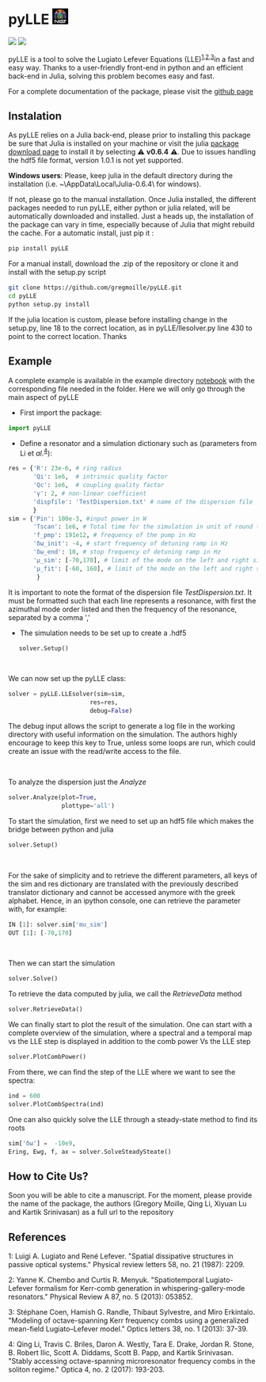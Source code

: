 # pyLLE ![NIST logo](images/NISTlogo32x32.jpg)

![](https://readthedocs.org/projects/pylle/badge/?version=latest) 
[![](https://img.shields.io/github/license/mashape/apistatus.svg)](licence.txt)

pyLLE is a tool to solve the Lugiato Lefever Equations (LLE)<sup>[1](#ref1)</sup><sup>,</sup><sup>[2](#ref2)</sup><sup>,</sup><sup>[3](#ref3)</sup>in a fast and easy way. Thanks to a user-friendly front-end in python and an efficient back-end in Julia, solving this problem becomes easy and fast. 

For a complete documentation of the package, please visit the [github page](https://gregmoille.github.io/pyLLE/)

## Instalation

As pyLLE relies on a Julia back-end, please prior to installing this package be sure that Julia is installed on your machine or visit the julia [package download page](https://julialang.org/downloads/oldreleases.html) to install it by selecting &#9888; **v0.6.4** &#9888;. Due to issues handling the hdf5 file format, version 1.0.1 is not yet supported.

**Windows users**: Please, keep julia in the default directory during the installation (i.e. ~\AppData\Local\Julia-0.6.4\ for windows). 

If not, please go to the manual installation.
Once Julia installed, the different packages needed to run pyLLE, either python or julia related, will be automatically downloaded and installed. Just a heads up, the installation of the package can vary in time, especially because of Julia that might rebuild the cache.
For a automatic install, just pip it : 

```bash
pip install pyLLE
```

For a manual install, download the .zip of the repository or clone it and install with the setup.py script 

```bash
git clone https://github.com/gregmoille/pyLLE.git
cd pyLLE
python setup.py install
```

If the julia location is custom, please before installing change in the setup.py, line 18 to the correct location, as in pyLLE/llesolver.py line 430 to point to the correct location. Thanks

## Example

A complete example is available in the example directory [notebook](https://github.com/gregmoille/pyLLE/tree/master/example/NotebookExample.ipynb) with the corresponding file needed in the folder. Here we will only go through the main aspect of pyLLE

- First import the package:
```python
import pyLLE
```

- Define a resonator and a simulation dictionary such as (parameters from Li et _al._<sup>[4](#ref4)</sup>): 
```python
res = {'R': 23e-6, # ring radius
       'Qi': 1e6,  # intrinsic quality factor
       'Qc': 1e6,  # coupling quality factor
       'γ': 2, # non-linear coefficient
       'dispfile': 'TestDispersion.txt' # name of the dispersion file
       }
sim = {'Pin': 100e-3, #input power in W
       'Tscan': 1e6, # Total time for the simulation in unit of round trip
       'f_pmp': 191e12, # frequency of the pump in Hz
       'δω_init': -4, # start frequency of detuning ramp in Hz
       'δω_end': 10, # stop frequency of detuning ramp in Hz
       'μ_sim': [-70,170], # limit of the mode on the left and right side of the pump to simulate
       'μ_fit': [-60, 160], # limit of the mode on the left and right side of the pump to fit the dispersion with
        }
```

It is important to note the format of the dispersion file *TestDispersion.txt*. It must be formatted such that each line represents a resonance, with first the azimuthal mode order listed and then the frequency of the resonance, separated by a comma ',' 

- The simulation needs to be set up to create a .hdf5 

```python
   solver.Setup()
```

<br>

We can now set up the pyLLE class: 

```python 
solver = pyLLE.LLEsolver(sim=sim,
                       res=res,
                       debug=False)
```

The debug input allows the script to generate a log file in the working directory with useful information on the simulation. The authors highly encourage to keep this key to True, unless some loops are run, which could create an issue with the read/write access to the file. 

<br>

To analyze the dispersion just the *Analyze*

```python
solver.Analyze(plot=True,
               plottype='all')
```

To start the simulation, first we need to set up an hdf5 file which makes the bridge between python and julia 

```python
solver.Setup()
```

<br>

For the sake of simplicity and to retrieve the different parameters, all keys of the sim and res dictionary are translated with the previously described translator dictionary and cannot be accessed anymore with the greek alphabet. Hence, in an ipython console, one can retrieve the parameter with, for example: 

```python
IN [1]: solver.sim['mu_sim']
OUT [1]: [-70,170]
```

<br>

Then we can start the simulation 

```python 
solver.Solve()
```

To retrieve the data computed by julia, we call the *RetrieveData* method

```python
solver.RetrieveData()
```

We can finally start to plot the result of the simulation. One can start with a complete overview of the simulation, where a spectral and a temporal map vs the LLE step is displayed in addition to the comb power Vs the LLE step

```python
solver.PlotCombPower()
```

From there, we can find the step of the LLE where we want to see the spectra:

```python
ind = 600
solver.PlotCombSpectra(ind)
```


One can also quickly solve the LLE through a steady-state method to find its roots

```python
sim['δω'] =  -10e9,
Ering, Ewg, f, ax = solver.SolveSteadySteate()
```

## How to Cite Us?

Soon you will be able to cite a manuscript. For the moment, please provide the name of the package, the authors (Gregory Moille, Qing Li, Xiyuan Lu and Kartik Srinivasan) as a full url to the repository


## References

<a name="ref1">1</a>: Luigi A. Lugiato and René Lefever. "Spatial dissipative structures in passive optical systems." Physical review letters 58, no. 21 (1987): 2209.

<a name="ref1">2</a>: Yanne K. Chembo and Curtis R. Menyuk. "Spatiotemporal Lugiato-Lefever formalism for Kerr-comb generation in whispering-gallery-mode resonators." Physical Review A 87, no. 5 (2013): 053852.

<a name="ref1">3</a>: Stéphane Coen, Hamish G. Randle, Thibaut Sylvestre, and Miro Erkintalo. "Modeling of octave-spanning Kerr frequency combs using a generalized mean-field Lugiato–Lefever model." Optics letters 38, no. 1 (2013): 37-39.

<a name="ref1">4</a>: Qing Li, Travis C. Briles, Daron A. Westly, Tara E. Drake, Jordan R. Stone, B. Robert Ilic, Scott A. Diddams, Scott B. Papp, and Kartik Srinivasan. "Stably accessing octave-spanning microresonator frequency combs in the soliton regime." Optica 4, no. 2 (2017): 193-203.
